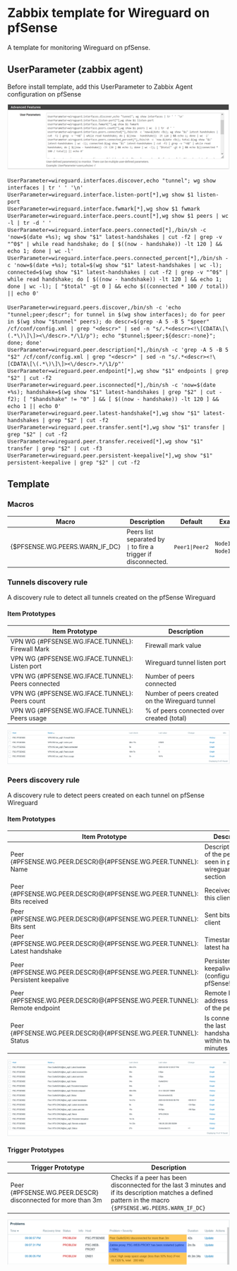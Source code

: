# Zabbix template for Wireguard on pfSense

A template for monitoring Wireguard on pfSense.

## UserParameter (zabbix agent)

Before install template, add this UserParameter to Zabbix Agent configuration on pfSense

![screenshot](images/zabbix-agent-userparameters.png)

```
UserParameter=wireguard.interfaces.discover,echo "tunnel"; wg show interfaces | tr ' ' '\n'
UserParameter=wireguard.interface.listen-port[*],wg show $1 listen-port
UserParameter=wireguard.interface.fwmark[*],wg show $1 fwmark
UserParameter=wireguard.interface.peers.count[*],wg show $1 peers | wc -l | tr -d ' '
UserParameter=wireguard.interface.peers.connected[*],/bin/sh -c 'now=$(date +%s); wg show "$1" latest-handshakes | cut -f2 | grep -v "^0$" | while read handshake; do [ $((now - handshake)) -lt 120 ] && echo 1; done | wc -l'
UserParameter=wireguard.interface.peers.connected_percent[*],/bin/sh -c 'now=$(date +%s); total=$(wg show "$1" latest-handshakes | wc -l); connected=$(wg show "$1" latest-handshakes | cut -f2 | grep -v "^0$" | while read handshake; do [ $((now - handshake)) -lt 120 ] && echo 1; done | wc -l); [ "$total" -gt 0 ] && echo $((connected * 100 / total)) || echo 0'

UserParameter=wireguard.peers.discover,/bin/sh -c 'echo "tunnel;peer;descr"; for tunnel in $(wg show interfaces); do for peer in $(wg show "$tunnel" peers); do descr=$(grep -A 5 -B 5 "$peer" /cf/conf/config.xml | grep "<descr>" | sed -n "s/.*<descr><!\[CDATA\[\(.*\)\]\]><\/descr>.*/\1/p"); echo "$tunnel;$peer;${descr:-none}"; done; done'
UserParameter=wireguard.peer.description[*],/bin/sh -c 'grep -A 5 -B 5 "$2" /cf/conf/config.xml | grep "<descr>" | sed -n "s/.*<descr><!\[CDATA\[\(.*\)\]\]><\/descr>.*/\1/p"'
UserParameter=wireguard.peer.endpoint[*],wg show "$1" endpoints | grep "$2" | cut -f2
UserParameter=wireguard.peer.isconnected[*],/bin/sh -c 'now=$(date +%s); handshake=$(wg show "$1" latest-handshakes | grep "$2" | cut -f2); [ "$handshake" != "0" ] && [ $((now - handshake)) -lt 120 ] && echo 1 || echo 0'
UserParameter=wireguard.peer.latest-handshake[*],wg show "$1" latest-handshakes | grep "$2" | cut -f2
UserParameter=wireguard.peer.transfer.sent[*],wg show "$1" transfer | grep "$2" | cut -f2
UserParameter=wireguard.peer.transfer.received[*],wg show "$1" transfer | grep "$2" | cut -f3
UserParameter=wireguard.peer.persistent-keepalive[*],wg show "$1" persistent-keepalive | grep "$2" | cut -f2
```

## Template 

### Macros

|Macro|Description|Default|Example|
|-|-|-|-|
|{$PFSENSE.WG.PEERS.WARN_IF_DC}|Peers list separated by `\|` to fire a trigger if disconnected.|`Peer1\|Peer2`|`Node1`<br>`Node1\|Node2`|

### Tunnels discovery rule

A discovery rule to detect all tunnels created on the pfSense Wireguard

#### Item Prototypes

|Item Prototype|Description|
|-|-|
|VPN WG {#PFSENSE.WG.IFACE.TUNNEL}: Firewall Mark|Firewall mark value|
|VPN WG {#PFSENSE.WG.IFACE.TUNNEL}: Listen port|Wireguard tunnel listen port|
|VPN WG {#PFSENSE.WG.IFACE.TUNNEL}: Peers connected|Number of peers connected|
|VPN WG {#PFSENSE.WG.IFACE.TUNNEL}: Peers count|Number of peers created on the Wireguard tunnel|
|VPN WG {#PFSENSE.WG.IFACE.TUNNEL}: Peers usage|% of peers connected over created (total)|

![screenshot](images/tunnel-latest-data.png)

### Peers discovery rule

A discovery rule to detect peers created on each tunnel on pfSense Wireguard

#### Item Prototypes

|Item Prototype|Description|
|-|-|
|Peer {#PFSENSE.WG.PEER.DESCR}@{#PFSENSE.WG.PEER.TUNNEL}: Name|Description/Name of the peer (as seen in pfsense wireguard status section|
|Peer {#PFSENSE.WG.PEER.DESCR}@{#PFSENSE.WG.PEER.TUNNEL}: Bits received|Received bits by this client|
|Peer {#PFSENSE.WG.PEER.DESCR}@{#PFSENSE.WG.PEER.TUNNEL}: Bits sent|Sent bits to this client|
|Peer {#PFSENSE.WG.PEER.DESCR}@{#PFSENSE.WG.PEER.TUNNEL}: Latest handshake|Timestamp of latest handshake|
|Peer {#PFSENSE.WG.PEER.DESCR}@{#PFSENSE.WG.PEER.TUNNEL}: Persistent keepalive|Persistent keepalive (configured on pfSense!)|
|Peer {#PFSENSE.WG.PEER.DESCR}@{#PFSENSE.WG.PEER.TUNNEL}: Remote endpoint|Remote IP address and port of the peer|
|Peer {#PFSENSE.WG.PEER.DESCR}@{#PFSENSE.WG.PEER.TUNNEL}: Status|Is connected if the last handshake was within two minutes|

![screenshot](images/peers-latest-data.png)

#### Trigger Prototypes

|Trigger Prototype|Description|
|-|-|
|Peer {#PFSENSE.WG.PEER.DESCR} disconnected for more than 3m|Checks if a peer has been disconnected for the last 3 minutes and if its description matches a defined pattern in the macro `{$PFSENSE.WG.PEERS.WARN_IF_DC}`|

![screenshot](images/peer-not-connected.png)
